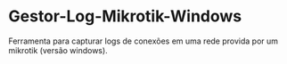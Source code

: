 # Gestor-Log-Mikrotik-Windows
Ferramenta para capturar logs de conexões em uma rede provida por um mikrotik (versão windows).

